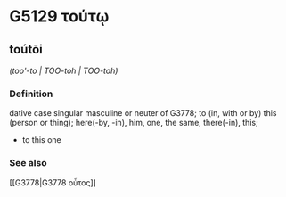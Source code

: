 # G5129 τούτῳ

## toútōi

_(too'-to | TOO-toh | TOO-toh)_

### Definition

dative case singular masculine or neuter of G3778; to (in, with or by) this (person or thing); here(-by, -in), him, one, the same, there(-in), this; 

- to this one

### See also

[[G3778|G3778 οὗτος]]
